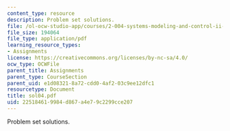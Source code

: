 ```yaml
---
content_type: resource
description: Problem set solutions.
file: /ol-ocw-studio-app/courses/2-004-systems-modeling-and-control-ii-fall-2007/225184619984d867a4e79c2299cce207_sol04.pdf
file_size: 194064
file_type: application/pdf
learning_resource_types:
- Assignments
license: https://creativecommons.org/licenses/by-nc-sa/4.0/
ocw_type: OCWFile
parent_title: Assignments
parent_type: CourseSection
parent_uid: e1d08321-8a72-cdd0-4af2-03c9ee12dfc1
resourcetype: Document
title: sol04.pdf
uid: 22518461-9984-d867-a4e7-9c2299cce207
---
```

Problem set solutions.
